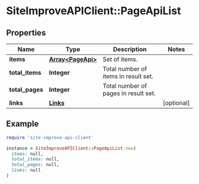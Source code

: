# SiteImproveAPIClient::PageApiList

## Properties

| Name | Type | Description | Notes |
| ---- | ---- | ----------- | ----- |
| **items** | [**Array&lt;PageApi&gt;**](PageApi.md) | Set of items. |  |
| **total_items** | **Integer** | Total number of items in result set. |  |
| **total_pages** | **Integer** | Total number of pages in result set. |  |
| **links** | [**Links**](Links.md) |  | [optional] |

## Example

```ruby
require 'site-improve-api-client'

instance = SiteImproveAPIClient::PageApiList.new(
  items: null,
  total_items: null,
  total_pages: null,
  links: null
)
```

